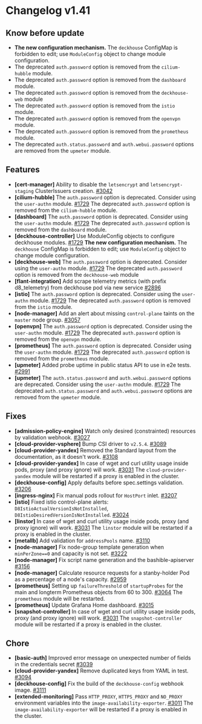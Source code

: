# Changelog v1.41

## Know before update


 - **The new configuration mechanism.**
    The `deckhouse` ConfigMap is forbidden to edit; use `ModuleConfig` object to change module configuration.
 - The deprecated `auth.password` option is removed from the `cilium-hubble` module.
 - The deprecated `auth.password` option is removed from the `dashboard` module.
 - The deprecated `auth.password` option is removed from the `deckhouse-web` module
 - The deprecated `auth.password` option is removed from the `istio` module.
 - The deprecated `auth.password` option is removed from the `openvpn` module.
 - The deprecated `auth.password` option is removed from the `prometheus` module.
 - The deprecated `auth.status.password` and `auth.webui.password` options are removed from the `upmeter` module.

## Features


 - **[cert-manager]** Ability to disable the `letsencrypt` and `letsencrypt-staging` ClusterIssuers creation. [#3042](https://github.com/deckhouse/deckhouse/pull/3042)
 - **[cilium-hubble]** The `auth.password` option is deprecated. Consider using the `user-authn` module. [#1729](https://github.com/deckhouse/deckhouse/pull/1729)
    The deprecated `auth.password` option is removed from the `cilium-hubble` module.
 - **[dashboard]** The `auth.password` option is deprecated. Consider using the `user-authn` module. [#1729](https://github.com/deckhouse/deckhouse/pull/1729)
    The deprecated `auth.password` option is removed from the `dashboard` module.
 - **[deckhouse-controller]** Use ModuleConfig objects to configure deckhouse modules. [#1729](https://github.com/deckhouse/deckhouse/pull/1729)
    **The new configuration mechanism.**
    The `deckhouse` ConfigMap is forbidden to edit; use `ModuleConfig` object to change module configuration.
 - **[deckhouse-web]** The `auth.password` option is deprecated. Consider using the `user-authn` module. [#1729](https://github.com/deckhouse/deckhouse/pull/1729)
    The deprecated `auth.password` option is removed from the `deckhouse-web` module
 - **[flant-integration]** Add scrape telemetry metrics (with prefix d8_telemetry) from deckhouse pod via new service [#2896](https://github.com/deckhouse/deckhouse/pull/2896)
 - **[istio]** The `auth.password` option is deprecated. Consider using the `user-authn` module. [#1729](https://github.com/deckhouse/deckhouse/pull/1729)
    The deprecated `auth.password` option is removed from the `istio` module.
 - **[node-manager]** Add an alert about missing `control-plane` taints on the `master` node group. [#3057](https://github.com/deckhouse/deckhouse/pull/3057)
 - **[openvpn]** The `auth.password` option is deprecated. Consider using the `user-authn` module. [#1729](https://github.com/deckhouse/deckhouse/pull/1729)
    The deprecated `auth.password` option is removed from the `openvpn` module.
 - **[prometheus]** The `auth.password` option is deprecated. Consider using the `user-authn` module. [#1729](https://github.com/deckhouse/deckhouse/pull/1729)
    The deprecated `auth.password` option is removed from the `prometheus` module.
 - **[upmeter]** Added probe uptime in public status API to use in e2e tests. [#2991](https://github.com/deckhouse/deckhouse/pull/2991)
 - **[upmeter]** The `auth.status.password` and `auth.webui.password` options are deprecated. Consider using the `user-authn` module. [#1729](https://github.com/deckhouse/deckhouse/pull/1729)
    The deprecated `auth.status.password` and `auth.webui.password` options are removed from the `upmeter` module.

## Fixes


 - **[admission-policy-engine]** Watch only desired (constrainted) resources by validation webhook. [#3027](https://github.com/deckhouse/deckhouse/pull/3027)
 - **[cloud-provider-vsphere]** Bump CSI driver to `v2.5.4`. [#3089](https://github.com/deckhouse/deckhouse/pull/3089)
 - **[cloud-provider-yandex]** Removed the Standard layout from the documentation, as it doesn't work. [#3108](https://github.com/deckhouse/deckhouse/pull/3108)
 - **[cloud-provider-yandex]** In case of wget and curl utility usage inside pods, proxy (and proxy ignore) will work. [#3031](https://github.com/deckhouse/deckhouse/pull/3031)
    The `cloud-provider-yandex` module will be restarted if a proxy is enabled in the cluster.
 - **[deckhouse-config]** Apply defaults before spec.settings validation. [#3206](https://github.com/deckhouse/deckhouse/pull/3206)
 - **[ingress-nginx]** Fix manual pods rollout for `HostPort` inlet. [#3207](https://github.com/deckhouse/deckhouse/pull/3207)
 - **[istio]** Fixed istio control-plane alerts: `D8IstioActualVersionIsNotInstalled`, `D8IstioDesiredVersionIsNotInstalled`. [#3024](https://github.com/deckhouse/deckhouse/pull/3024)
 - **[linstor]** In case of wget and curl utility usage inside pods, proxy (and proxy ignore) will work. [#3031](https://github.com/deckhouse/deckhouse/pull/3031)
    The `linstor` module will be restarted if a proxy is enabled in the cluster.
 - **[metallb]** Add validation for `addressPools` name. [#3110](https://github.com/deckhouse/deckhouse/pull/3110)
 - **[node-manager]** Fix node-group template generation when `minPerZone==0` and capacity is not set. [#3222](https://github.com/deckhouse/deckhouse/pull/3222)
 - **[node-manager]** Fix script name generation and the bashible-apiserver [#3156](https://github.com/deckhouse/deckhouse/pull/3156)
 - **[node-manager]** Calculate resource requests for a stanby-holder Pod as a percentage of a node's capacity. [#2959](https://github.com/deckhouse/deckhouse/pull/2959)
 - **[prometheus]** Setting up `failureThreshold` of `startupProbes` for the main and longterm Prometheus objects from 60 to 300. [#3064](https://github.com/deckhouse/deckhouse/pull/3064)
    The `prometheus` module will be restarted.
 - **[prometheus]** Update Grafana Home dashboard. [#3015](https://github.com/deckhouse/deckhouse/pull/3015)
 - **[snapshot-controller]** In case of wget and curl utility usage inside pods, proxy (and proxy ignore) will work. [#3031](https://github.com/deckhouse/deckhouse/pull/3031)
    The `snapshot-controller` module will be restarted if a proxy is enabled in the cluster.

## Chore


 - **[basic-auth]** Improved error message on unexpected number of fields in the credentials secret [#3039](https://github.com/deckhouse/deckhouse/pull/3039)
 - **[cloud-provider-yandex]** Remove duplicated keys from YAML in test. [#3094](https://github.com/deckhouse/deckhouse/pull/3094)
 - **[deckhouse-config]** Fix the build of the `deckhouse-config` webhook image. [#3111](https://github.com/deckhouse/deckhouse/pull/3111)
 - **[extended-monitoring]** Pass `HTTP_PROXY`, `HTTPS_PROXY` and `NO_PROXY` environment variables into the `image-availability-exporter`. [#3011](https://github.com/deckhouse/deckhouse/pull/3011)
    The `image-availability-exporter` will be restarted if a proxy is enabled in the cluster.

